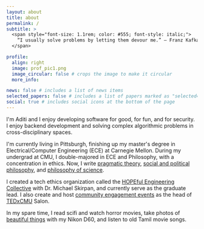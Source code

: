 ```yaml
---
layout: about
title: about
permalink: /
subtitle: >
  <span style="font-size: 1.1rem; color: #555; font-style: italic;">
    “I usually solve problems by letting them devour me.” — Franz Kafka 
  </span>

profile:
  align: right
  image: prof_pic1.png
  image_circular: false # crops the image to make it circular
  more_info:

news: false # includes a list of news items
selected_papers: false # includes a list of papers marked as "selected={true}"
social: true # includes social icons at the bottom of the page
---
```


I'm Aditi and I enjoy developing software for good, for fun, and for security. I enjoy backend development and solving complex algorithmic problems in cross-disciplinary spaces.

I'm currently living in Pittsburgh, finishing up my master's degree in Electrical/Computer Engineering (ECE) at Carnegie Mellon. During my undergrad at CMU, I double-majored in ECE and Philosophy, with a concentration in ethics. Now, I write [pragmatic theory](https://aditinnara.github.io/blog/category/pragmatism/), [social and political philosophy](https://aditinnara.github.io/blog/category/social-political-philosophy/), and [philosophy of science](https://aditinnara.github.io/blog/category/nature-of-scientific-revolution/).

I created a tech ethics organization called the [HOPEful Engineering Collective](https://hopefulengineering.org/) with Dr. Michael Skirpan, and currently serve as the graduate lead. I also create and host [community engagement events](https://aditinnara.github.io/projects/#category-community-engagement) as the head of [TEDxCMU](https://www.tedxcmu.org/) Salon.

In my spare time, I read scifi and watch horror movies, take photos of [beautiful things](https://www.instagram.com/adhyllic/) with my Nikon D60, and listen to old Tamil movie songs.

